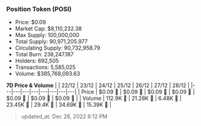 
  ### Position Token (POSI)
  - Price: $0.09
  - Market Cap: $8,110,232.38
  - Max Supply: 100,000,000
  - Total Supply: 90,971,205.977
  - Circulating Supply: 90,732,958.79
  - Total Burn: 238,247.187
  - Holders: 692,505
  - Transactions: 5,585,025
  - Volume: $385,768,093.63

  **7D Price & Volume**
  | | 22&#x2F;12 | 23&#x2F;12 | 24&#x2F;12 | 25&#x2F;12 | 26&#x2F;12 | 27&#x2F;12 | 28&#x2F;12 |
  |---|---|---|---|---|---|---|---|
  | Price | $0.09 🔻 | $0.09 🔻 | $0.09 🔻 | $0.09 🔻 | $0.09 🚀 | $0.09 🔻 | $0.09 🔻 |
  | Volume | 112.9K 🚀 | 21.28K 🔻 | 6.48K 🔻 | 23.45K 🚀 | 29.4K 🚀 | 34.69K 🚀 | 15.39K 🔻 |

  > updated_at: Dec 28, 2022 6:12 PM

